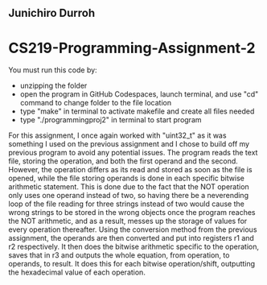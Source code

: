 ## Junichiro Durroh 
# CS219-Programming-Assignment-2

You must run this code by:
- unzipping the folder
- open the program in GitHub Codespaces, launch terminal, and use "cd" command to change folder to the file location
- type "make" in terminal to activate makefile and create all files needed
- type "./programmingproj2" in terminal to start program

For this assignment, I once again worked with "uint32_t" as it was something I used on the previous assignment and I chose to build off my previous program to avoid any potential issues. The program reads the text file, storing the operation, and both the first operand and the second. However, the operation differs as its read and stored as soon as the file is opened, while the file storing operands is done in each specific bitwise arithmetic statement. This is done due to the fact that the NOT operation only uses one operand instead of two, so having there be a neverending loop of the file reading for three strings instead of two would cause the wrong strings to be stored in the wrong objects once the program reaches the NOT arithmetic, and as a result, messes up the storage of values for every operation thereafter. Using the conversion method from the previous assignment, the operands are then converted and put into registers r1 and r2 respectively. It then does the bitwise arithmetic specific to the operation, saves that in r3 and outputs the whole equation, from operation, to operands, to result. It does this for each bitwise operation/shift, outputting the hexadecimal value of each operation.
